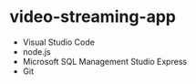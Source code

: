 # video-streaming-app

- Visual Studio Code
- node.js
- Microsoft SQL Management Studio Express
- Git